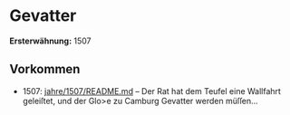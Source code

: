 # Gevatter

**Ersterwähnung:** 1507

## Vorkommen
- 1507: [jahre/1507/README.md](../jahre/1507/README.md) – Der Rat hat dem Teufel eine Wallfahrt geleiſtet, und
der Glo>e zu Camburg Gevatter werden müſſen...

